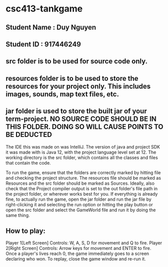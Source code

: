 # csc413-tankgame

## Student Name  : Duy Nguyen
## Student ID    : 917446249


## src folder is to be used for source code only.

## resources folder is to be used to store the resources for your project only. This includes images, sounds, map text files, etc.

## jar folder is used to store the built jar of your term-project. NO SOURCE CODE SHOULD BE IN THIS FOLDER. DOING SO WILL CAUSE POINTS TO BE DEDUCTED

The IDE this was made on was IntelliJ. The version of java and project SDK it was made with is Java 12, with the project language level set at 12. The working directory is the src folder, which contains all the classes and files that contain the code.

To run the game, ensure that the folders are correctly marked by hitting file and checking the project structure. The resources file should be marked as Resources and the src folder should be marked as Sources. Ideally, also check that the Project compiler output is set to the out folder's file path in the project folder, or wherever works best for you. If everything is already fine, to actually run the game, open the jar folder and run the jar file by right-clicking it and selecting the run option or hitting the play button or open the src folder and select the GameWorld file and run it by doing the same thing.

## How to play:
Player 1[Left Screen] Controls: W, A, S, D for movement and Q to fire.
Player 2[Right Screen] Controls: Arrow keys for movement and ENTER to fire.
Once a player's lives reach 0, the game immediately goes to a screen declaring who won. To replay, close the game window and re-run it.
